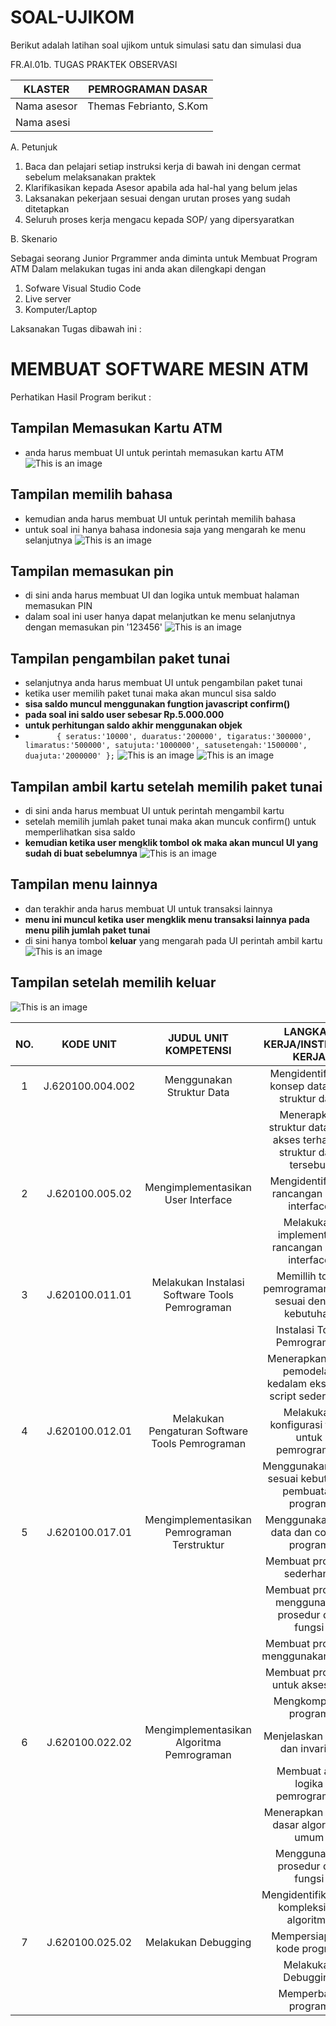 # SOAL-UJIKOM

Berikut adalah latihan soal ujikom untuk simulasi satu dan simulasi dua

FR.AI.01b. TUGAS PRAKTEK OBSERVASI

| KLASTER                        | PEMROGRAMAN DASAR       |
|--------------------------------|-------------------------|
| Nama asesor                    | Themas Febrianto, S.Kom |
| Nama asesi                     |                         |

A.  Petunjuk

1.   Baca dan pelajari setiap instruksi kerja di bawah ini dengan cermat sebelum melaksanakan praktek
2.   Klarifikasikan kepada Asesor apabila ada hal-hal yang belum jelas
3.   Laksanakan pekerjaan sesuai dengan urutan proses yang sudah ditetapkan
4.   Seluruh proses kerja mengacu kepada SOP/ yang dipersyaratkan


B.    Skenario

Sebagai seorang  Junior Prgrammer anda diminta untuk Membuat Program ATM 
Dalam melakukan tugas ini anda akan dilengkapi dengan 
1.   Sofware Visual Studio Code
2.   Live server
3.   Komputer/Laptop

Laksanakan Tugas dibawah ini :
# MEMBUAT SOFTWARE MESIN ATM

Perhatikan Hasil Program berikut :

## Tampilan Memasukan Kartu ATM
- anda harus membuat UI untuk perintah memasukan kartu ATM
![This is an image](https://i.imgur.com/BmlFwso.png)
## Tampilan memilih bahasa
 - kemudian anda harus membuat UI untuk perintah memilih bahasa
- untuk soal ini hanya bahasa indonesia saja yang mengarah ke menu selanjutnya
![This is an image](https://i.imgur.com/8EVWkg7.png)
## Tampilan memasukan pin
- di sini anda harus membuat UI dan logika untuk membuat halaman memasukan PIN
- dalam soal ini user hanya dapat melanjutkan ke menu selanjutnya dengan memasukan pin '123456'
![This is an image](https://i.imgur.com/2hDY0af.png)
## Tampilan pengambilan paket tunai
- selanjutnya anda harus membuat UI untuk pengambilan paket tunai
- ketika user memilih paket tunai maka akan muncul sisa saldo 
- **sisa saldo muncul menggunakan fungtion javascript confirm()**
- **pada soal ini saldo user sebesar Rp.5.000.000**
- **untuk perhitungan saldo akhir menggunakan objek**
- `       {
	seratus:'10000',
        duaratus:'200000',
        tigaratus:'300000',
        limaratus:'500000',
        satujuta:'1000000',
        satusetengah:'1500000',
        duajuta:'2000000'
        };`
![This is an image](https://camo.githubusercontent.com/7c24688584f7d990ecc5617144cdf7722f9bada475e2915861f4f46f732ff7ef/68747470733a2f2f692e696d6775722e636f6d2f4639465530346a2e706e67)
![This is an image](https://i.imgur.com/In2uibC.png)
## Tampilan ambil kartu setelah memilih paket tunai
- di sini anda harus membuat UI untuk perintah mengambil kartu
- setelah memilih jumlah paket tunai maka akan muncuk confirm() untuk memperlihatkan sisa saldo
- **kemudian ketika user mengklik tombol ok maka akan muncul UI yang sudah di buat sebelumnya**
![This is an image](https://i.imgur.com/v9DO9Pf.png)
## Tampilan menu lainnya
- dan terakhir anda harus membuat UI untuk transaksi lainnya
- **menu ini muncul ketika user mengklik menu transaksi lainnya pada menu pilih jumlah paket tunai**
- di sini hanya tombol **keluar** yang mengarah pada UI perintah ambil kartu
![This is an image](https://i.imgur.com/xYoPzau.png)
## Tampilan setelah memilih keluar
![This is an image](https://i.imgur.com/v9DO9Pf.png)

| NO. |     KODE UNIT    |               JUDUL UNIT KOMPETENSI              |                    LANGKAH KERJA/INSTRUKSI KERJA                   |
|:---:|:----------------:|:------------------------------------------------:|:------------------------------------------------------------------:|
|  1  | J.620100.004.002 | Menggunakan Struktur Data                        | Mengidentifikasi konsep data dan struktur data                     |
|     |                  |                                                  | Menerapkan struktur data dan akses terhadap struktur data tersebut |
|  2  | J.620100.005.02  | Mengimplementasikan User Interface               | Mengidentifikasi rancangan user interface                          |
|     |                  |                                                  | Melakukan implementasi rancangan user interface                    |
|  3  | J.620100.011.01  | Melakukan Instalasi Software Tools Pemrograman   | Memillih tools pemrograman yang sesuai dengan kebutuhan            |
|     |                  |                                                  | Instalasi Tools Pemrograman                                        |
|     |                  |                                                  | Menerapkan hasil pemodelan kedalam eksekusi script sederhana       |
|  4  | J.620100.012.01  | Melakukan Pengaturan Software Tools Pemrograman  | Melakukan konfigurasi tools untuk pemrograman                      |
|     |                  |                                                  | Menggunakan tools sesuai kebutuhan pembuatan program               |
|  5  | J.620100.017.01  | Mengimplementasikan Pemrograman Terstruktur      | Menggunakan tipe data dan control program                          |
|     |                  |                                                  | Membuat program sederhana                                          |
|     |                  |                                                  | Membuat program menggunakan prosedur dan fungsi                    |
|     |                  |                                                  | Membuat program menggunakan array                                  |
|     |                  |                                                  | Membuat program untuk akses file                                   |
|     |                  |                                                  | Mengkompilasi program                                              |
|  6  | J.620100.022.02  | Mengimplementasikan Algoritma Pemrograman        | Menjelaskan varian dan invarian                                    |
|     |                  |                                                  | Membuat alur logika pemrograman                                    |
|     |                  |                                                  | Menerapkan teknik dasar algoritma umum                             |
|     |                  |                                                  | Menggunakan prosedur dan fungsi                                    |
|     |                  |                                                  | Mengidentifikasikan kompleksitas algoritma                         |
|  7  | J.620100.025.02  | Melakukan Debugging                              | Mempersiapkan kode program                                         |
|     |                  |                                                  | Melakukan Debugging                                                |
|     |                  |                                                  | Memperbaiki program                                                |
